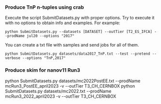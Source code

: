 ### Produce TnP n-tuples using crab

Execute the script SubmitDatasets.py with proper options. Try to execute it with no options to obtain info and examples. For example:

    python SubmitDatasets.py --datasets [DATASET] --outTier [T2_ES_IFCA] --prodName jul20 --options "2017"

You can create a txt file with samples and send jobs for all of them.

    python SubmitDatasets.py datasets/data2017_TnP.txt --test --pretend --verbose --options "TnP,2017"

### Produce skim for nanov11 Run3
python SubmitDatasets.py datasets/mc2022PostEE.txt --prodName mcRun3_PostEE_april2023 -v --outTier T3_CH_CERNBOX
python SubmitDatasets.py datasets/mc2022.txt --prodName mcRun3_2022_april2023 -v --outTier T3_CH_CERNBOX
